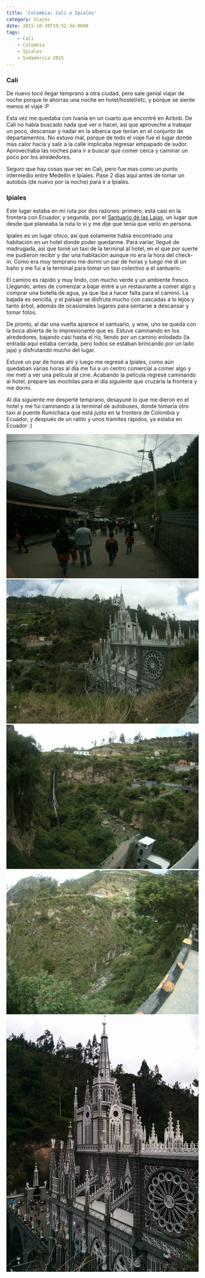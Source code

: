 ```yaml
---
title: 'Colombia: Cali e Ipiales'
category: Viajes
date: 2015-10-30T19:52:34-0600
tags:
    - Cali
    - Colombia
    - Ipiales
    - Sudamérica 2015
---
```


### Cali

De nuevo tocó llegar temprano a otra ciudad, pero sale genial viajar de noche porque te ahorras una noche en hotel/hostel/etc, y porque se siente menos el viaje :P

Esta vez me quedaba con Ivania en un cuarto que encontré en Airbnb. De Cali no había buscado nada que ver o hacer, así que aproveche a trabajar un poco, descansar y nadar en la alberca que tenían en el conjunto de departamentos. No estuvo mal, porque de todo el viaje fue el lugar donde mas calor hacia y salir a la calle implicaba regresar empapado de sudor. Aprovechaba las noches para ir a buscar que comer cerca y caminar un poco por los alrededores.

Seguro que hay cosas que ver en Cali, pero fue mas como un punto intermedio entre Medellín e Ipiales. Pase 2 días aquí antes de tomar un autobús (de nuevo por la noche) para ir a Ipiales.

### Ipiales

Este lugar estaba en mi ruta por dos razones: primero, está casi en la frontera con Ecuador, y segunda, por el [Santuario de las Lajas](http://www.colombia.com/turismo/sitios-turisticos/pasto/atractivos-turisticos/sdi325/53710/santuario-de-las-lajas), un lugar que desde que planeaba la ruta lo vi y me dije que tenía que verlo en persona.

Ipiales es un lugar chico, así que solamente había encontrado una habitación en un hotel donde poder quedarme. Para variar, llegué de madrugada, así que tomé un taxi de la terminal al hotel, en el que por suerte me pudieron recibir y dar una habitación aunque no era la hora del check-in. Como era muy temprano me dormí un par de horas y luego me di un baño y me fui a la terminal para tomar un taxi colectivo a el santuario.

El camino es rápido y muy lindo, con mucho verde y un ambiente fresco. Llegando, antes de comenzar a bajar entré a un restaurante a comer algo y comprar una botella de agua, ya que iba a hacer falta para el camino. La bajada es sencilla, y el paisaje se disfruta mucho con cascadas a lo lejos y tanto árbol, además de ocasionales lugares para sentarse a descansar y tomar fotos.

De pronto, al dar una vuelta aparece el santuario, y wow, uno se queda con la boca abierta de lo impresionante que es. Estuve caminando en los alrededores, bajando casi hasta el río, llendo por un camino enlodado (la entrada aquí estaba cerrada, pero todos se estaban brincando por un lado jaja) y disfrutando mucho del lugar.

Estuve un par de horas ahí y luego me regresé a Ipiales, como aún quedaban varias horas al día me fui a un centro comercial a comer algo y me metí a ver una película al cine. Acabando la película regresé caminando al hotel, prepare las mochilas para el día siguiente que cruzaría la frontera y me dormí.

Al día siguiente me desperté temprano, desayuné lo que me dieron en el hotel y me fui caminando a la terminal de autobuses, donde tomaría otro taxi al puente Rumichaca que está justo en la frontera de Colombia y Ecuador, y después de un ratito y unos tramites rápidos, ya estaba en Ecuador :)

![Ipiales 1](ipiales1.jpg)
![Ipiales 2](ipiales2.jpg)
![Ipiales 3](ipiales3.jpg)
![Ipiales 4](ipiales4.jpg)
![Ipiales 5](ipiales5.jpg)
